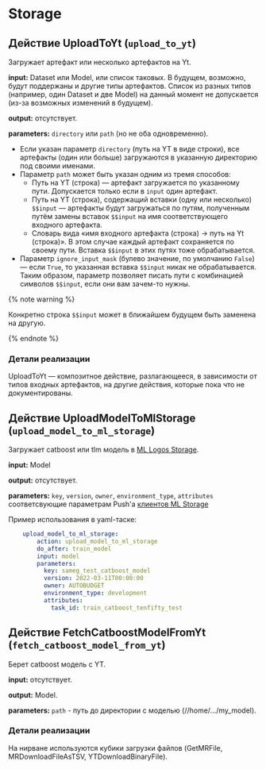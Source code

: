 # Storage

## Действие UploadToYt (`upload_to_yt`)
Загружает артефакт или несколько артефактов на Yt.

**input:** Dataset или Model, или список таковых. В будущем, возможно, будут поддержаны и другие типы артефактов. Список из разных типов (например, один Dataset и две Model) на данный момент не допускается (из-за возможных изменений в будущем).

**output:** отсутствует.

**parameters:** `directory` или `path` (но не оба одновременно).

* Если указан параметр `directory` (путь на YT в виде строки), все артефакты (один или больше) загружаются в указанную директорию под своими именами.
* Параметр `path` может быть указан одним из тремя способов:
  * Путь на YT (строка) — артефакт загружается по указанному пути. Допускается только если в `input` один артефакт.
  * Путь на YT (строка), содержащий вставки (одну или несколько) `$$input` — артефакты будут загружаться по путям, полученным путём замены вставок `$$input` на имя соответствующего входного артефакта.
  * Словарь вида «имя входного артефакта (строка) → путь на Yt (строка)». В этом случае каждый артефакт сохраняется по своему пути. Вставка `$$input` в этих путях тоже обрабатывается.
* Параметр `ignore_input_mask` (булево значение, по умолчанию `False`) — если `True`, то указанная вставка `$$input` никак не обрабатывается. Таким образом, параметр позволяет писать пути с комбинацией символов `$$input`, если они вам зачем-то нужны.

{% note warning %}

Конкретно строка `$$input` может в ближайшем будущем быть заменена на другую.

{% endnote %}

### Детали реализации
UploadToYt — композитное действие, разлагающееся, в зависимости от типов входных артефактов, на другие действия, которые пока что не документированы.

## Действие UploadModelToMlStorage (`upload_model_to_ml_storage`)
Загружает catboost или tlm модель в [ML Logos Storage](https://logos.yandex-team.ru/docs/ml_logos/storage/about).

**input:** Model

**output:** отсутствует.

**parameters:** `key`, `version`, `owner`, `environment_type`, `attributes` соответсвующие параметрам Push'а [клиентов ML Storage](https://logos.yandex-team.ru/docs/ml_logos/storage/clients/python23)

Пример использования в yaml-таске:
```yaml
    upload_model_to_ml_storage:
        action: upload_model_to_ml_storage
        do_after: train_model
        input: model
        parameters:
          key: sameg_test_catboost_model
          version: 2022-03-11T00:00:00
          owner: AUTOBUDGET
          environment_type: development
          attributes:
            task_id: train_catboost_tenfifty_test
```

## Действие FetchCatboostModelFromYt (`fetch_catboost_model_from_yt`)
Берет catboost модель с YT.

**input:** отсутствует.

**output:** Model.

**parameters:** `path` - путь до директории с моделью (//home/.../my_model).

### Детали реализации
На нирване используются кубики загрузки файлов (GetMRFile, MRDownloadFileAsTSV, YTDownloadBinaryFile).

